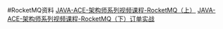 #RocketMQ资料
[JAVA-ACE-架构师系列视频课程-RocketMQ（上）](http://www.it448.com/forum.php?mod=viewthread&tid=67&highlight=RocketMQ)
[JAVA-ACE-架构师系列视频课程-RocketMQ（下）订单实战](http://www.it448.com/forum.php?mod=viewthread&tid=64&highlight=RocketMQ)
